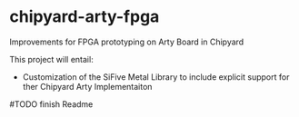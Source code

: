 # chipyard-arty-fpga
Improvements for FPGA prototyping on Arty Board in Chipyard

This project will entail:
* Customization of the SiFive Metal Library to include explicit support 
for ther Chipyard Arty Implementaiton

#TODO finish Readme
